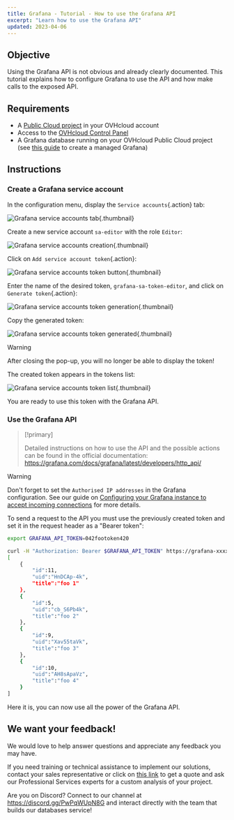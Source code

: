 ```yaml
---
title: Grafana - Tutorial - How to use the Grafana API
excerpt: "Learn how to use the Grafana API"
updated: 2023-04-06
---
```


## Objective

Using the Grafana API is not obvious and already clearly documented.
This tutorial explains how to configure Grafana to use the API and how make calls to the exposed API.

## Requirements

- A [Public Cloud project](https://www.ovhcloud.com/pt/public-cloud/) in your OVHcloud account
- Access to the [OVHcloud Control Panel](https://www.ovh.com/auth/?action=gotomanager&from=https://www.ovh.pt/&ovhSubsidiary=pt)
- A Grafana database running on your OVHcloud Public Cloud project (see [this guide](databases_01_order_control_panel1.) to create a managed Grafana)

## Instructions

### Create a Grafana service account

In the configuration menu, display the `Service accounts`{.action} tab:

![Grafana service accounts tab](service-account-tab.png){.thumbnail}

Create a new service account `sa-editor` with the role `Editor`:

![Grafana service accounts creation](service-account-creation.png){.thumbnail}

Click on `Add service account token`{.action}:

![Grafana service accounts token button](add-service-account-token-button.png){.thumbnail}

Enter the name of the desired token, `grafana-sa-token-editor`, and click on `Generate token`{.action}:

![Grafana service accounts token generation](generate-sa-token.png){.thumbnail}

Copy the generated token:

![Grafana service accounts token generated](sa-account-generated-token.png){.thumbnail}

> [!warning]
> 
> After closing the pop-up, you will no longer be able to display the token!

The created token appears in the tokens list:

![Grafana service accounts token list](sa-account-created-tokens-list.png){.thumbnail}

You are ready to use this token with the Grafana API.

### Use the Grafana API

> [!primary]
>
> Detailed instructions on how to use the API and the possible actions can be found in the official documentation: <https://grafana.com/docs/grafana/latest/developers/http_api/>

> [!warning]
> 
> Don't forget to set the `Authorised IP addresses` in the Grafana configuration. See our guide on [Configuring your Grafana instance to accept incoming connections](grafana_02_prepare_for_incoming_connections1.) for more details.

To send a request to the API you must use the previously created token and set it in the request header as a "Bearer token":

```bash
export GRAFANA_API_TOKEN=042footoken420

curl -H "Authorization: Bearer $GRAFANA_API_TOKEN" https://grafana-xxxxxxxxx-yyyyyyyyy.database.cloud.ovh.net/api/folders    
[
    {
        "id":11,
        "uid":"HnDCAp-4k",
        "title":"foo 1"
    },
    {
        "id":5,
        "uid":"cb_S6Pb4k",
        "title":"foo 2"
    },
    {
        "id":9,
        "uid":"Xav55taVk",
        "title":"foo 3"
    },
    {
        "id":10,
        "uid":"AH8sApaVz",
        "title":"foo 4"
    }
]

```

Here it is, you can now use all the power of the Grafana API.

## We want your feedback!

We would love to help answer questions and appreciate any feedback you may have.

If you need training or technical assistance to implement our solutions, contact your sales representative or click on [this link](https://www.ovhcloud.com/pt/professional-services/) to get a quote and ask our Professional Services experts for a custom analysis of your project.

Are you on Discord? Connect to our channel at <https://discord.gg/PwPqWUpN8G> and interact directly with the team that builds our databases service!
